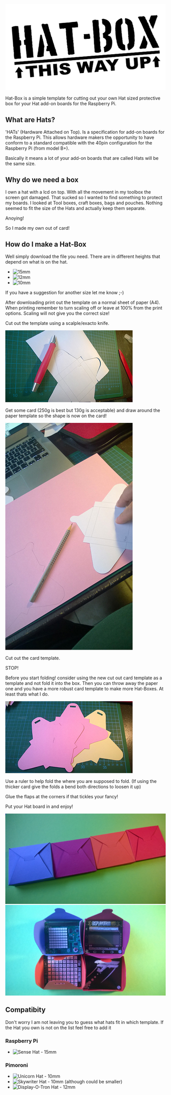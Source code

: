 ![HAT-BOX](/Images/hatbox_logo.png)

Hat-Box is a simple template for cutting out your own Hat sized protective box for your Hat add-on boards for the Raspberry Pi. 

## What are Hats?

'HATs' (Hardware Attached on Top). Is a specification for add-on boards for the Raspberry Pi. This allows hardware makers the opportunity to have conform to a standard compatible with the 40pin configuration for the Raspberry Pi (from model B+).

Basically it means a lot of your add-on boards that are called Hats will be the same size.

## Why do we need a box

I own a hat with a lcd on top. With all the movement in my toolbox the screen got damaged. That sucked so I wanted to find something to protect my boards. I looked at Tool boxes, craft boxes, bags and pouches. Nothing seemed to fit the size of the Hats and actually keep them separate. 

Anoying!

So I made my own out of card!

## How do I make a Hat-Box

Well simply download the file you need. There are in different heights that depend on what is on the hat.

* ![15mm](/Hatbox_Templates/) 
* ![12mm](/Hatbox_Templates/) 
* ![10mm](/Hatbox_Templates/) 

If you have a suggestion for another size let me know ;-)

After downloading print out the template on a normal sheet of paper (A4). When printing remember to turn scaling off or leave at 100% from the print options. Scaling will not give you the correct size!

Cut out the template using a scalple/exacto knife.

![Cutty Cutty](/Images/Cut_Paper.jpg) 

Get some card (250g is best but 130g is acceptable) and draw around the paper template so the shape is now on the card!

![Draw](/Images/Draw_to_Card.jpg)

Cut out the card template.

STOP!

Before you start folding! consider using the new cut out card template as a template and not fold it into the box. Then you can throw away the paper one and you have a more robust card template to make more Hat-Boxes. At least thats what I do.

![Templates](/Images/Card_Templates.jpg)

Use a ruler to help fold the where you are supposed to fold. (If using the thicker card give the folds a bend both directions to loosen it up)

Glue the flaps at the corners if that tickles your fancy!

Put your Hat board in and enjoy!

![Action Shots](/Images/Action_Shot_03.jpg)
![Action Shots](/Images/Action_Shot_04.jpg)

## Compatibity

Don't worry I am not leaving you to guess what hats fit in which template. If the Hat you own is not on the list feel free to add it

### Raspberry Pi

* ![Sense Hat - 15mm](/Hatbox_Templates/) 

### Pimoroni 

* ![Unicorn Hat - 10mm](/Hatbox_Templates/) 
* ![Skywriter Hat - 10mm](/Hatbox_Templates/) (although could be smaller)
* ![Display-O-Tron Hat - 12mm](/Hatbox_Templates/) 
